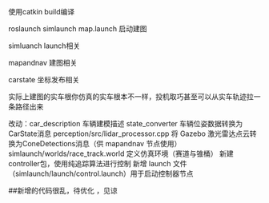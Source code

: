 使用catkin build编译

roslaunch simlaunch map.launch 启动建图

simluanch launch相关

mapandnav 建图相关

carstate 坐标发布相关


实际上建图的实车根你仿真的实车根本不一样，投机取巧甚至可以从实车轨迹拉一条路径出来

改动：car_description 车辆建模描述
state_converter  车辆位姿数据转换为CarState消息
perception/src/lidar_processor.cpp   将 Gazebo 激光雷达点云转换为ConeDetections消息（供 mapandnav 节点使用）
simlaunch/worlds/race_track.world   定义仿真环境（赛道与锥桶）
新建controller包，使用纯追踪算法进行控制
新增 launch 文件（simlaunch/launch/control.launch）用于启动控制器节点

##新增的代码很乱，待优化 ，见谅